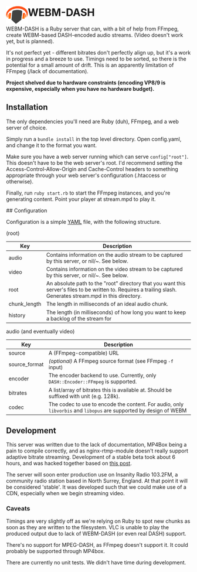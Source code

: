 # <img src="https://raw.githubusercontent.com/InsanityRadio/OnAirController/master/doc/headphones_dark.png" align="left" height=48 /> WEBM-DASH

WEBM-DASH is a Ruby server that can, with a bit of help from FFmpeg, create WEBM-based DASH-encoded audio streams. (Video doesn't work yet, but is planned).

It's not perfect yet - different bitrates don't perfectly align up, but it's a work in progress and a breeze to use. Timings need to be sorted, so there is the potential for a small amount of drift. This is an apparently limitation of FFmpeg (/lack of documentation). 

**Project shelved due to hardware constraints (encoding VP8/9 is expensive, especially when you have no hardware budget).**

## Installation

The only dependencies you'll need are Ruby (duh), FFmpeg, and a web server of choice. 

Simply run a `bundle install` in the top level directory. Open config.yaml, and change it to the format you want.

Make sure you have a web server running which can serve `config["root"]`. This doesn't have to be the web server's root. I'd recommend setting the Access-Control-Allow-Origin and Cache-Control headers to something appropriate through your web server's configuration (.htaccess or otherwise).

Finally, run `ruby start.rb` to start the FFmpeg instances, and you're generating content. Point your player at stream.mpd to play it. 

## Configuration

Configuration is a simple [YAML](http://docs.ansible.com/ansible/YAMLSyntax.html) file, with the following structure. 

(root)

| Key     | Description                         |
|---------|-------------------------------------|
| audio   | Contains information on the audio stream to be captured by this server, or nil/~. See below. |
| video   | Contains information on the video stream to be captured by this server, or nil/~. See below. |
| root    | An absolute path to the "root" directory that you want this server's files to be written to. Requires a trailing slash. <br /> Generates stream.mpd in this directory. |
| chunk_length | The length in milliseconds of an ideal audio chunk. |
| history | The length (in milliseconds) of how long you want to keep a backlog of the stream for |


audio (and eventually video)

| Key     | Description                         |
|---------|-------------------------------------|
| source  | A (FFmpeg-compatible) URL |
| source_format | *(optional)* A FFmpeg source format (see FFmpeg `-f` input) |
| encoder | The encoder backend to use. Currently, only `DASH::Encoder::FFmpeg` is supported. |
| bitrates | A list/array of bitrates this is available at. Should be suffixed with unit (e.g. 128k). |
| codec   | The codec to use to encode the content. For audio, only `libvorbis` and `libopus` are supported by design of WEBM |


## Development

This server was written due to the lack of documentation, MP4Box being a pain to compile correctly, and as nginx-rtmp-module doesn't really support adaptive bitrate streaming. Development of a stable beta took about 6 hours, and was hacked together based on [this post](http://wiki.webmproject.org/adaptive-streaming/instructions-to-do-webm-live-streaming-via-dash). 

The server will soon enter production use on Insanity Radio 103.2FM, a community radio station based in North Surrey, England. At that point it will be considered 'stable'. It was developed such that we could make use of a CDN, especially when we begin streaming video. 

### Caveats

Timings are very slightly off as we're relying on Ruby to spot new chunks as soon as they are written to the filesystem. VLC is unable to play the produced output due to lack of WEBM-DASH (or even real DASH) support. 

There's no support for MPEG-DASH, as FFmpeg doesn't support it. It could probably be supported through MP4box. 

There are currently no unit tests. We didn't have time during development.

